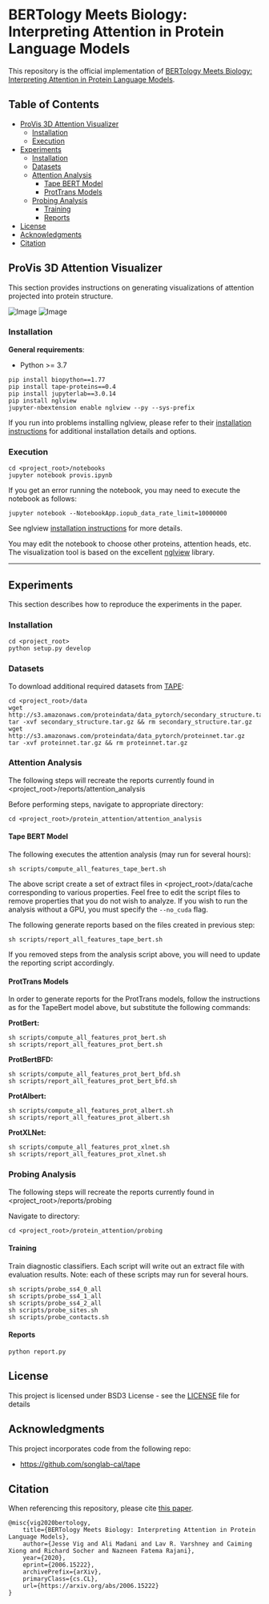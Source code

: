 # BERTology Meets Biology: Interpreting Attention in Protein Language Models

This repository is the official implementation of [BERTology Meets Biology: Interpreting Attention in Protein Language Models](https://arxiv.org/abs/2006.15222). 

## Table of Contents

- [ProVis 3D Attention Visualizer](#provis-3d-attention-visualizer)
  * [Installation](#installation)
  * [Execution](#execution)
- [Experiments](#experiments)
  * [Installation](#installation-2)
  * [Datasets](#datasets)
  * [Attention Analysis](#attention-analysis)
    + [Tape BERT Model](#tape-bert-model)
    + [ProtTrans Models](#prottrans-models)
  * [Probing Analysis](#probing-analysis)
    + [Training](#training)
    + [Reports](#reports)
- [License](#license)
- [Acknowledgments](#acknowledgments)
- [Citation](#citation)

## ProVis 3D Attention Visualizer

This section provides instructions on generating visualizations of attention projected into protein structure.

![Image](images/vis3d_binding_sites.png?raw=true)  ![Image](images/vis3d_contact_map.png?raw=true)

### Installation
**General requirements**:
* Python >= 3.7

```
pip install biopython==1.77
pip install tape-proteins==0.4
pip install jupyterlab==3.0.14
pip install nglview
jupyter-nbextension enable nglview --py --sys-prefix
```

If you run into problems installing nglview, please refer to their 
[installation instructions](https://github.com/arose/nglview#released-version) for additional installation details
 and options.


### Execution

```
cd <project_root>/notebooks
jupyter notebook provis.ipynb
```

If you get an error running the notebook, you may need to execute the notebook as follows:

```
jupyter notebook --NotebookApp.iopub_data_rate_limit=10000000
```
See nglview [installation instructions](https://github.com/arose/nglview#released-version) for more details.

You may edit the notebook to choose other proteins, attention heads, etc. The visualization tool is based on the
excellent [nglview](https://github.com/arose/nglview) library.

---

## Experiments

This section describes how to reproduce the experiments in the paper.

### Installation

```setup
cd <project_root>
python setup.py develop
```


### Datasets

To download additional required datasets from [TAPE](https://github.com/songlab-cal/tape):

```setup
cd <project_root>/data
wget http://s3.amazonaws.com/proteindata/data_pytorch/secondary_structure.tar.gz
tar -xvf secondary_structure.tar.gz && rm secondary_structure.tar.gz
wget http://s3.amazonaws.com/proteindata/data_pytorch/proteinnet.tar.gz
tar -xvf proteinnet.tar.gz && rm proteinnet.tar.gz
```

### Attention Analysis

The following steps will recreate the reports currently found in <project_root>/reports/attention_analysis

Before performing steps, navigate to appropriate directory:
```
cd <project_root>/protein_attention/attention_analysis
```

#### Tape BERT Model

The following executes the attention analysis (may run for several hours):
```
sh scripts/compute_all_features_tape_bert.sh
```
The above script create a set of extract files in <project_root>/data/cache corresponding to various properties. Feel
 free to edit the script files to remove properties that you do not wish to analyze. If you wish to run the
 analysis without a GPU, you must specify the `--no_cuda` flag.

The following generate reports based on the files created in previous step:
```
sh scripts/report_all_features_tape_bert.sh
```
If you removed steps from the analysis script above, you will need to update the reporting script accordingly.


#### ProtTrans Models

In order to generate reports for the ProtTrans models, follow the instructions as for the TapeBert
 model above, but substitute the following commands:<br>

**ProtBert:**<br/>
```
sh scripts/compute_all_features_prot_bert.sh
sh scripts/report_all_features_prot_bert.sh
```
 
**ProtBertBFD:**<br/>
```
sh scripts/compute_all_features_prot_bert_bfd.sh
sh scripts/report_all_features_prot_bert_bfd.sh
```

**ProtAlbert:**<br/>
```
sh scripts/compute_all_features_prot_albert.sh
sh scripts/report_all_features_prot_albert.sh
```

**ProtXLNet:**<br/>
```
sh scripts/compute_all_features_prot_xlnet.sh
sh scripts/report_all_features_prot_xlnet.sh
```

### Probing Analysis

The following steps will recreate the reports currently found in <project_root>/reports/probing

Navigate to directory:
```
cd <project_root>/protein_attention/probing
```

#### Training
Train diagnostic classifiers. Each script will write out an extract file with evaluation results. Note: each of these scripts may run for several hours.
```
sh scripts/probe_ss4_0_all
sh scripts/probe_ss4_1_all
sh scripts/probe_ss4_2_all
sh scripts/probe_sites.sh
sh scripts/probe_contacts.sh
```
#### Reports
```
python report.py
```

## License

This project is licensed under BSD3 License - see the [LICENSE](LICENSE) file for details

## Acknowledgments

This project incorporates code from the following repo:
* https://github.com/songlab-cal/tape

## Citation

When referencing this repository, please cite [this paper](https://arxiv.org/abs/2006.15222).

```
@misc{vig2020bertology,
    title={BERTology Meets Biology: Interpreting Attention in Protein Language Models},
    author={Jesse Vig and Ali Madani and Lav R. Varshney and Caiming Xiong and Richard Socher and Nazneen Fatema Rajani},
    year={2020},
    eprint={2006.15222},
    archivePrefix={arXiv},
    primaryClass={cs.CL},
    url={https://arxiv.org/abs/2006.15222}
}
```

